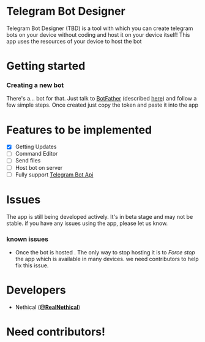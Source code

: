 # Telegram Bot Designer
Telegram Bot Designer (TBD) is a tool with which you can create telegram bots on your device without coding and host it on your device itself!
This app uses the resources of your device to host the bot

# Getting started
### Creating a new bot
<p>There's a… bot for that. Just talk to <a href="https://t.me/botfather">BotFather</a> 
(described <a href="https://core.telegram.org/bots#6-botfather">here</a>) and follow a few simple steps. 
Once created just copy the token and paste it into the app</p>

# Features to be implemented
- [X] Getting Updates
- [ ] Command Editor
- [ ] Send files
- [ ] Host bot on server
- [ ] Fully support <a href="https://core.telegram.org/bots">Telegram Bot Api</a>

# Issues
The app is still being developed actively. It's in beta stage and may not be stable. if you have any issues using the app, please let us know.

### known issues
- Once the bot is hosted . The only way to stop hosting it is to *Force stop* the app which is available in many devices. we need contributors to help fix this issue.

# Developers
- Nethical ([**@RealNethical**](https://github.com/RealNethical))

# Need contributors!
